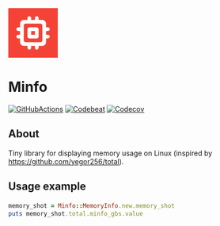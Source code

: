 <img src="media/logo/ic_lib.png" height="100px" />

# Minfo

[![GitHubActions](https://github.com/fartem/minfo/workflows/Ruby/badge.svg)](https://github.com/fartem/minfo/actions?query=workflow%3ARuby)
[![Codebeat](https://codebeat.co/badges/86d92f9c-5d21-4af3-adc4-eb56e2974e25)](https://codebeat.co/projects/github-com-fartem-minfo-master)
[![Codecov](https://codecov.io/gh/fartem/minfo/branch/master/graph/badge.svg)](https://codecov.io/gh/fartem/minfo)

## About

Tiny library for displaying memory usage on Linux (inspired by https://github.com/yegor256/total).

## Usage example

```ruby
memory_shot = Minfo::MemoryInfo.new.memory_shot
puts memory_shot.total.minfo_gbs.value
```
